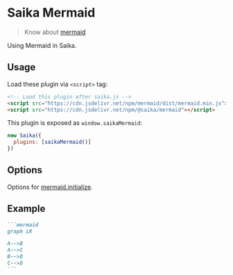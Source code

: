 # Saika Mermaid <PkgVersion name="@saika/mermaid" />

> Know about [mermaid](http://mermaid-js.github.io/mermaid/)

Using Mermaid in Saika.

## Usage

Load these plugin via `<script>` tag:

```html
<!-- Load this plugin after saika.js -->
<script src="https://cdn.jsdelivr.net/npm/mermaid/dist/mermaid.min.js"></script>
<script src="https://cdn.jsdelivr.net/npm/@saika/mermaid"></script>
```

This plugin is exposed as `window.saikaMermaid`:

```js
new Saika({
  plugins: [saikaMermaid()]
})
```

## Options

Options for [mermaid.initialize](https://mermaidjs.github.io/#/usage?id=using-the-mermaidapiinitializemermaidinitialize-call).

## Example

````markdown
```mermaid
graph LR

A-->B
A-->C
B-->D
C-->D
```
````

<ImageZoom src="https://i.loli.net/2019/08/27/2oTB5K6pHz3OrIi.png" />
